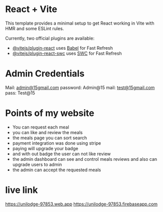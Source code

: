 # React + Vite

This template provides a minimal setup to get React working in Vite with HMR and some ESLint rules.

Currently, two official plugins are available:

- [@vitejs/plugin-react](https://github.com/vitejs/vite-plugin-react/blob/main/packages/plugin-react/README.md) uses [Babel](https://babeljs.io/) for Fast Refresh
- [@vitejs/plugin-react-swc](https://github.com/vitejs/vite-plugin-react-swc) uses [SWC](https://swc.rs/) for Fast Refresh

# Admin Credentials
Mail: admin@15gmail.com
password: Admin@15
mail: test@15gmail.com
pass: Test@15

# Points of my website
   - You can request each meal
   - you can like and review the meals
   - the meals page you can sort search
   - payment integration was done using stripe
   - paying will upgrade your badge 
   - and with out badge the user can not like review
   - the admin dashboard can see and control meals reviews and also can upgrade users to admin
   - the admin can accept the requested meals 
# live link
https://unilodge-97853.web.app https://unilodge-97853.firebaseapp.com
